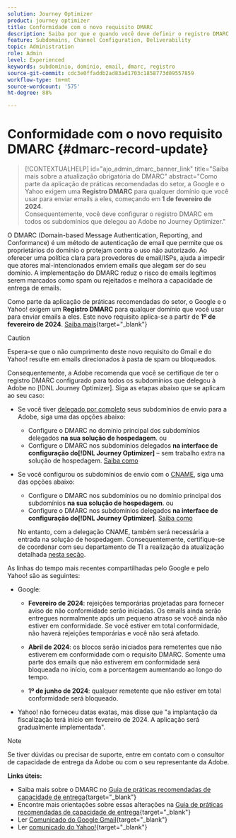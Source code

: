 ```yaml
---
solution: Journey Optimizer
product: journey optimizer
title: Conformidade com o novo requisito DMARC
description: Saiba por que e quando você deve definir o registro DMARC no Journey Optimizer
feature: Subdomains, Channel Configuration, Deliverability
topic: Administration
role: Admin
level: Experienced
keywords: subdomínio, domínio, email, dmarc, registro
source-git-commit: cdc3e0ffaddb2ad83ad1703c1858773d09557859
workflow-type: tm+mt
source-wordcount: '575'
ht-degree: 88%

---
```


# Conformidade com o novo requisito DMARC {#dmarc-record-update}

>[!CONTEXTUALHELP]
>id="ajo_admin_dmarc_banner_link"
>title="Saiba mais sobre a atualização obrigatória do DMARC"
>abstract="Como parte da aplicação de práticas recomendadas do setor, a Google e o Yahoo exigem uma **Registro DMARC** para qualquer domínio que você usar para enviar emails a eles, começando em **1 de fevereiro de 2024**.<br>Consequentemente, você deve configurar o registro DMARC em todos os subdomínios que delegou ao Adobe no Journey Optimizer."

O DMARC (Domain-based Message Authentication, Reporting, and Conformance) é um método de autenticação de email que permite que os proprietários do domínio o protejam contra o uso não autorizado. Ao oferecer uma política clara para provedores de email/ISPs, ajuda a impedir que atores mal-intencionados enviem emails que alegam ser do seu domínio. A implementação do DMARC reduz o risco de emails legítimos serem marcados como spam ou rejeitados e melhora a capacidade de entrega de emails.

Como parte da aplicação de práticas recomendadas do setor, o Google e o Yahoo! exigem um **Registro DMARC** para qualquer domínio que você usar para enviar emails a eles. Este novo requisito aplica-se a partir de **1º de fevereiro de 2024**. [Saiba mais](https://experienceleague.adobe.com/docs/deliverability-learn/deliverability-best-practice-guide/additional-resources/guidance-around-changes-to-google-and-yahoo.html?lang=pt-BR#dmarc){target="_blank"}

>[!CAUTION]
>
>Espera-se que o não cumprimento deste novo requisito do Gmail e do Yahoo! resulte em emails direcionados à pasta de spam ou bloqueados.

Consequentemente, a Adobe recomenda que você se certifique de ter o registro DMARC configurado para todos os subdomínios que delegou à Adobe no [!DNL Journey Optimizer]. Siga as etapas abaixo que se aplicam ao seu caso:

* Se você tiver [delegado por completo](delegate-subdomain.md#full-subdomain-delegation) seus subdomínios de envio para a Adobe, siga uma das opções abaixo:

   * Configure o DMARC no domínio principal dos subdomínios delegados **na sua solução de hospedagem**.
ou
   * Configure o DMARC nos subdomínios delegados **na interface de configuração do[!DNL Journey Optimizer]** – sem trabalho extra na solução de hospedagem. [Saiba como](dmarc-record.md#implement-dmarc)

* Se você configurou os subdomínios de envio com o [CNAME](delegate-subdomain.md#cname-subdomain-delegation), siga uma das opções abaixo:

   * Configure o DMARC nos subdomínios ou no domínio principal dos subdomínios **na sua solução de hospedagem**.
ou
   * Configure o DMARC nos subdomínios delegados **na interface de configuração do[!DNL Journey Optimizer]**. [Saiba como](dmarc-record.md#implement-dmarc)

  No entanto, com a delegação CNAME, também será necessária a entrada na solução de hospedagem. Consequentemente, certifique-se de coordenar com seu departamento de TI a realização da atualização detalhada [nesta seção](dmarc-record.md#implement-dmarc).


As linhas do tempo mais recentes compartilhadas pelo Google e pelo Yahoo! são as seguintes:

* Google:

   * **Fevereiro de 2024**: rejeições temporárias projetadas para fornecer aviso de não conformidade serão iniciadas. Os emails ainda serão entregues normalmente após um pequeno atraso se você ainda não estiver em conformidade. Se você estiver em total conformidade, não haverá rejeições temporárias e você não será afetado.

   * **Abril de 2024**: os blocos serão iniciados para remetentes que não estiverem em conformidade com o requisito DMARC. Somente uma parte dos emails que não estiverem em conformidade será bloqueada no início, com a porcentagem aumentando ao longo do tempo.

   * **1º de junho de 2024**: qualquer remetente que não estiver em total conformidade será bloqueado.

* Yahoo! não forneceu datas exatas, mas disse que &quot;a implantação da fiscalização terá início em fevereiro de 2024. A aplicação será gradualmente implementada&quot;.

>[!NOTE]
>
>Se tiver dúvidas ou precisar de suporte, entre em contato com o consultor de capacidade de entrega da Adobe ou com o seu representante da Adobe.

**Links úteis:**

* Saiba mais sobre o DMARC no [Guia de práticas recomendadas de capacidade de entrega](https://experienceleague.adobe.com/docs/deliverability-learn/deliverability-best-practice-guide/additional-resources/technotes/implement-dmarc.html?lang=pt-BR#about){target="_blank"}
* Encontre mais orientações sobre essas alterações na [Guia de práticas recomendadas de capacidade de entrega](https://experienceleague.adobe.com/docs/deliverability-learn/deliverability-best-practice-guide/additional-resources/guidance-around-changes-to-google-and-yahoo.html?lang=pt-BR){target="_blank"}
* Ler [Comunicado do Google Gmail](https://blog.google/products/gmail/gmail-security-authentication-spam-protection/){target="_blank"}
* Ler [ comunicado do Yahoo!](https://blog.postmaster.yahooinc.com/post/730172167494483968/more-secure-less-spam){target="_blank"}
